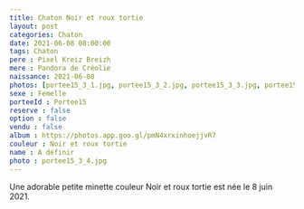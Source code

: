 ```yaml
---
title: Chaton Noir et roux tortie
layout: post
categories: Chaton
date: 2021-06-08 08:00:00
tags: Chaton
pere : Pixel Kreiz Breizh
mere : Pandora de Créolie
naissance: 2021-06-08
photos: [portee15_3_1.jpg, portee15_3_2.jpg, portee15_3_3.jpg, portee15_3_4.jpg, portee15_3_5.jpg, portee15_3_6.jpg, portee15_3_7.jpg ]
sexe : Femelle
porteeId : Portee15
reserve : false
option : false
vendu : false
album : https://photos.app.goo.gl/pmN4xrxinhoejjvR7
couleur : Noir et roux tortie
name : A définir
photo : portee15_3_4.jpg
---
```


Une adorable petite minette couleur Noir et roux tortie est née le 8 juin 2021.
